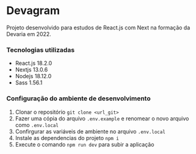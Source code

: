 # Devagram

Projeto desenvolvido para estudos de React.js com Next na formação da Devaria em 2022.

### Tecnologias utilizadas

- React.js 18.2.0
- Nextjs 13.0.6
- Nodejs 18.12.0
- Sass 1.56.1

### Configuração do ambiente de desenvolvimento

1. Clonar o repositório `git clone <url_git>` 
1. Fazer uma cópia do arquivo `.env.example` e renomear o novo arquivo como `.env.local`
1. Confirgurar as variáveis de ambiente no arquivo `.env.local`
1. Instale as dependencias do projeto `npm i`
1. Execute o comando `npm run dev` para subir a aplicação